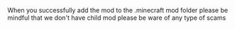 When you successfully add the mod to the .minecraft mod folder please be mindful that we don't have child mod please be ware of any type of scams
